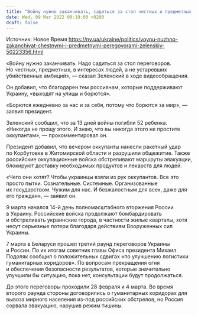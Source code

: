 ```yaml
---
title: "Войну нужно заканчивать, садиться за стол честных и предметных переговоров в интересах людей — Зеленский"
date: Wed, 09 Mar 2022 00:19:00 +0200
draft: false
---
```

Источник: Новое Время https://nv.ua/ukraine/politics/voynu-nuzhno-zakanchivat-chestnymi-i-predmetnymi-peregovorami-zelenskiy-50223356.html


«Войну нужно заканчивать. Надо садиться за стол переговоров. Но честных, предметных, в интересах людей, а не устаревших убийственных амбиций», — сказал Зеленский в ходе видеообращения.

 Он добавил, что благодарен тем россиянам, которые поддерживают Украину, «выходят на улицы и борются».

«Борются ежедневно за нас и за себя, потому что борются за мир», — заявил президент.

Зеленский сообщил, что за 13 дней войны погибли 52 ребенка. «Никогда не прощу этого. И знаю, что вы никогда этого не простите оккупантам», — прокомментировал он.

Президент добавил, что вечером оккупанты нанесли ракетный удар по Корбутовке в Житомирской области и разрушили общежитие. Также российские оккупационные войска обстреливают маршруты эвакуации, блокируют доставку необходимых продуктов и лекарств для людей.

«Чего они хотят? Чтобы украинцы взяли из рук оккупантов. Все это просто пытки. Сознательные. Системные. Организованные их государством. Чужим для нас. И безжалостным для всех, даже для его граждан», — заявил он.

9 марта начался 14-й день полномасштабного вторжения России в Украину. Российские войска продолжают бомбардировать и обстреливать украинские города, в частности жилые кварталы, хотя несут серьезные потери благодаря действиям Вооруженных сил Украины.

7 марта в Беларуси прошел третий раунд переговоров Украины и России. По их итогам советник главы Офиса президента Михаил Подоляк сообщил о положительных сдвигах «по улучшению логистики гуманитарных коридоров». По вопросам прекращения огня и обеспечения безопасности результатов, которые значительно улучшили бы ситуацию, пока нет, консультации будут продолжаться.

До этого переговоры проходили 28 февраля и 4 марта. Во время второго раунда стороны договорились о гуманитарных коридорах для вывоза мирного населения из-под российских обстрелов, но Россия сорвала эвакуацию, нарушив режим тишины.
